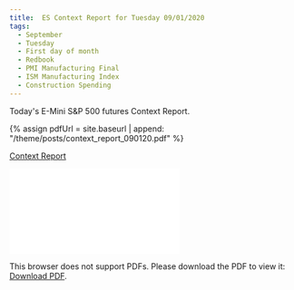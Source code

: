 ```yaml
---
title:  ES Context Report for Tuesday 09/01/2020
tags:
  - September
  - Tuesday
  - First day of month
  - Redbook
  - PMI Manufacturing Final
  - ISM Manufacturing Index
  - Construction Spending
---
```


Today's E-Mini S&P 500 futures Context Report.

{% assign pdfUrl = site.baseurl | append: "/theme/posts/context_report_090120.pdf" %}

<a href="{{pdfUrl}}">Context Report</a>

<object data="{{pdfUrl}}" type="application/pdf" width="700px" height="700px">
    <embed src="{{pdfUrl}}">
        <p>This browser does not support PDFs. Please download the PDF to view it: <a href="{{pdfUrl}}">Download PDF</a>.</p>
    </embed>
</object>

